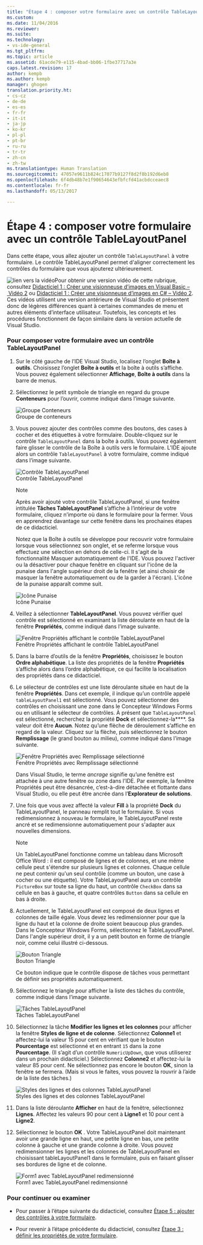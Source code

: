 ```yaml
---
title: "Étape 4 : composer votre formulaire avec un contrôle TableLayoutPanel | Microsoft Docs"
ms.custom: 
ms.date: 11/04/2016
ms.reviewer: 
ms.suite: 
ms.technology:
- vs-ide-general
ms.tgt_pltfrm: 
ms.topic: article
ms.assetid: 61acde79-e115-4bad-bb06-1fbe37717a3e
caps.latest.revision: 17
author: kempb
ms.author: kempb
manager: ghogen
translation.priority.ht:
- cs-cz
- de-de
- es-es
- fr-fr
- it-it
- ja-jp
- ko-kr
- pl-pl
- pt-br
- ru-ru
- tr-tr
- zh-cn
- zh-tw
ms.translationtype: Human Translation
ms.sourcegitcommit: 47057e9611b824c17077b9127f8d2f8b192d6eb8
ms.openlocfilehash: 6f4db48b7e1f90654643efbfcfd41acbdcceaec8
ms.contentlocale: fr-fr
ms.lasthandoff: 05/13/2017

---
```

# <a name="step-4-lay-out-your-form-with-a-tablelayoutpanel-control"></a>Étape 4 : composer votre formulaire avec un contrôle TableLayoutPanel
Dans cette étape, vous allez ajouter un contrôle `TableLayoutPanel` à votre formulaire. Le contrôle TableLayoutPanel permet d'aligner correctement les contrôles du formulaire que vous ajouterez ultérieurement.  
  
 ![lien vers la vidéo](../data-tools/media/playvideo.gif "PlayVideo")Pour obtenir une version vidéo de cette rubrique, consultez [Didacticiel 1 : Créer une visionneuse d’images en Visual Basic – Vidéo 2](http://go.microsoft.com/fwlink/?LinkId=205211) ou [Didacticiel 1 : Créer une visionneuse d’images en C# – Vidéo 2](http://go.microsoft.com/fwlink/?LinkId=205200). Ces vidéos utilisent une version antérieure de Visual Studio et présentent donc de légères différences quant à certaines commandes de menu et autres éléments d’interface utilisateur. Toutefois, les concepts et les procédures fonctionnent de façon similaire dans la version actuelle de Visual Studio.  
  
### <a name="to-lay-out-your-form-with-a-tablelayoutpanel-control"></a>Pour composer votre formulaire avec un contrôle TableLayoutPanel  
  
1.  Sur le côté gauche de l’IDE Visual Studio, localisez l’onglet **Boîte à outils**. Choisissez l’onglet **Boîte à outils** et la boîte à outils s’affiche. Vous pouvez également sélectionner **Affichage**, **Boîte à outils** dans la barre de menus.  
  
2.  Sélectionnez le petit symbole de triangle en regard du groupe **Conteneurs** pour l’ouvrir, comme indiqué dans l’image suivante.  
  
     ![Groupe Conteneurs](../ide/media/express_toolbox.png "Express_Toolbox")  
Groupe de conteneurs  
  
3.  Vous pouvez ajouter des contrôles comme des boutons, des cases à cocher et des étiquettes à votre formulaire. Double-cliquez sur le contrôle `TableLayoutPanel` dans la boîte à outils. Vous pouvez également faire glisser le contrôle de la Boîte à outils vers le formulaire. L’IDE ajoute alors un contrôle `TableLayoutPanel` à votre formulaire, comme indiqué dans l’image suivante.  
  
     ![Contrôle TableLayoutPanel](../ide/media/express_formtablelayout.png "Express_FormTableLayout")  
Contrôle TableLayoutPanel  
  
    > [!NOTE]
    >  Après avoir ajouté votre contrôle TableLayoutPanel, si une fenêtre intitulée **Tâches TableLayoutPanel** s’affiche à l’intérieur de votre formulaire, cliquez n’importe où dans le formulaire pour la fermer. Vous en apprendrez davantage sur cette fenêtre dans les prochaines étapes de ce didacticiel.  
  
     Notez que la Boîte à outils se développe pour recouvrir votre formulaire lorsque vous sélectionnez son onglet, et se referme lorsque vous effectuez une sélection en dehors de celle-ci. Il s'agit de la fonctionnalité Masquer automatiquement de l'IDE. Vous pouvez l'activer ou la désactiver pour chaque fenêtre en cliquant sur l'icône de la punaise dans l'angle supérieur droit de la fenêtre (et ainsi choisir de masquer la fenêtre automatiquement ou de la garder à l'écran). L'icône de la punaise apparaît comme suit.  
  
     ![Icône Punaise](../ide/media/express_pushpintoolbox.png "Express_PushpinToolbox")  
Icône Punaise  
  
4.  Veillez à sélectionner **TableLayoutPanel**. Vous pouvez vérifier quel contrôle est sélectionné en examinant la liste déroulante en haut de la fenêtre **Propriétés**, comme indiqué dans l’image suivante.  
  
     ![Fenêtre Propriétés affichant le contrôle TableLayoutPanel](../ide/media/express_controlspropwin.png "Express_ControlsPropWin")  
Fenêtre Propriétés affichant le contrôle TableLayoutPanel  
  
5.  Dans la barre d’outils de la fenêtre **Propriétés**, choisissez le bouton **Ordre alphabétique**. La liste des propriétés de la fenêtre **Propriétés** s’affiche alors dans l’ordre alphabétique, ce qui facilite la localisation des propriétés dans ce didacticiel.  
  
6.  Le sélecteur de contrôles est une liste déroulante située en haut de la fenêtre **Propriétés**. Dans cet exemple, il indique qu’un contrôle appelé `tableLayoutPanel1` est sélectionné. Vous pouvez sélectionner des contrôles en choisissant une zone dans le Concepteur Windows Forms ou en utilisant le sélecteur de contrôles. À présent que `TableLayoutPanel` est sélectionné, recherchez la propriété **Dock** et sélectionnez-la****. Sa valeur doit être **Aucun**. Notez qu’une flèche de déroulement s’affiche en regard de la valeur. Cliquez sur la flèche, puis sélectionnez le bouton **Remplissage** (le grand bouton au milieu), comme indiqué dans l’image suivante.  
  
     ![Fenêtre Propriétés avec Remplissage sélectionné](../ide/media/express_docktable.png "Express_DockTable")  
Fenêtre Propriétés avec Remplissage sélectionné  
  
     Dans Visual Studio, le terme *ancrage* signifie qu’une fenêtre est attachée à une autre fenêtre ou zone dans l’IDE. Par exemple, la fenêtre Propriétés peut être désancrée, c’est-à-dire détachée et flottante dans Visual Studio, ou elle peut être ancrée dans l’**Explorateur de solutions**.  
  
7.  Une fois que vous avez affecté la valeur **Fill** à la propriété **Dock** du TableLayoutPanel, le panneau remplit tout le formulaire. Si vous redimensionnez à nouveau le formulaire, le TableLayoutPanel reste ancré et se redimensionne automatiquement pour s'adapter aux nouvelles dimensions.  
  
    > [!NOTE]
    >  Un TableLayoutPanel fonctionne comme un tableau dans Microsoft Office Word : il est composé de lignes et de colonnes, et une même cellule peut s'étendre sur plusieurs lignes et colonnes. Chaque cellule ne peut contenir qu'un seul contrôle (comme un bouton, une case à cocher ou une étiquette). Votre TableLayoutPanel aura un contrôle `PictureBox` sur toute sa ligne du haut, un contrôle `CheckBox` dans sa cellule en bas à gauche, et quatre contrôles `Button` dans sa cellule en bas à droite.  
  
8.  Actuellement, le TableLayoutPanel est composé de deux lignes et colonnes de taille égale. Vous devez les redimensionner pour que la ligne du haut et la colonne de droite soient beaucoup plus grandes. Dans le Concepteur Windows Forms, sélectionnez le TableLayoutPanel. Dans l'angle supérieur droit, il y a un petit bouton en forme de triangle noir, comme celui illustré ci-dessous.  
  
     ![Bouton Triangle](../ide/media/express_iconblacktriangle.gif "Express_IconBlackTriangle")  
Bouton Triangle  
  
     Ce bouton indique que le contrôle dispose de tâches vous permettant de définir ses propriétés automatiquement.  
  
9. Sélectionnez le triangle pour afficher la liste des tâches du contrôle, comme indiqué dans l’image suivante.  
  
     ![Tâches TableLayoutPanel](../ide/media/express_tablepanel.png "Express_TablePanel")  
Tâches TableLayoutPanel  
  
10. Sélectionnez la tâche **Modifier les lignes et les colonnes** pour afficher la fenêtre **Styles de ligne et de colonne**. Sélectionnez **Colonne1** et affectez-lui la valeur 15 pour cent en vérifiant que le bouton **Pourcentage** est sélectionné et en entrant `15` dans la zone **Pourcentage**. (Il s’agit d’un contrôle `NumericUpDown`, que vous utiliserez dans un prochain didacticiel.) Sélectionnez **Colonne2** et affectez-lui la valeur 85 pour cent. Ne sélectionnez pas encore le bouton **OK**, sinon la fenêtre se fermera. (Mais si vous le faites, vous pouvez la rouvrir à l’aide de la liste des tâches.)  
  
     ![Styles des lignes et des colonnes TableLayoutPanel](../ide/media/vs_tablelayoutpanel_setup.png "VS_TableLayoutPanel_Setup")  
Styles des lignes et des colonnes TableLayoutPanel  
  
11. Dans la liste déroulante **Afficher** en haut de la fenêtre, sélectionnez **Lignes**. Affectez les valeurs 90 pour cent à **Ligne1** et 10 pour cent à **Ligne2**.  
  
12. Sélectionnez le bouton **OK** . Votre TableLayoutPanel doit maintenant avoir une grande ligne en haut, une petite ligne en bas, une petite colonne à gauche et une grande colonne à droite. Vous pouvez redimensionner les lignes et les colonnes de TableLayoutPanel en choisissant tableLayoutPanel1 dans le formulaire, puis en faisant glisser ses bordures de ligne et de colonne.  
  
     ![Form1 avec TableLayoutPanel redimensionné](../ide/media/vs_formafterlayoutpanel.png "VS_FormAfterLayoutPanel")  
Form1 avec TableLayoutPanel redimensionné  
  
### <a name="to-continue-or-review"></a>Pour continuer ou examiner  
  
-   Pour passer à l’étape suivante du didacticiel, consultez [Étape 5 : ajouter des contrôles à votre formulaire](../ide/step-5-add-controls-to-your-form.md).  
  
-   Pour revenir à l’étape précédente du didacticiel, consultez [Étape 3 : définir les propriétés de votre formulaire](../ide/step-3-set-your-form-properties.md).
